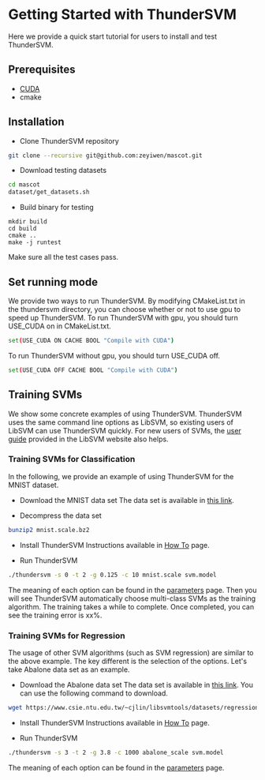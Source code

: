 Getting Started with ThunderSVM
===============================
Here we provide a quick start tutorial for users to install and test ThunderSVM.

## Prerequisites
* [CUDA](https://developer.nvidia.com/cuda-downloads)
* cmake

## Installation
* Clone ThunderSVM repository
```bash
git clone --recursive git@github.com:zeyiwen/mascot.git
```
* Download testing datasets
```bash
cd mascot
dataset/get_datasets.sh
```
* Build binary for testing
```
mkdir build
cd build
cmake ..
make -j runtest
```
Make sure all the test cases pass.

## Set running mode
We provide two ways to run ThunderSVM. By modifying CMakeList.txt in the thundersvm directory, you can choose whether or not to use gpu to speed up ThunderSVM. To run ThunderSVM with gpu, you should turn USE_CUDA on in CMakeList.txt.
```bash
set(USE_CUDA ON CACHE BOOL "Compile with CUDA")
```
To run ThunderSVM without gpu, you should turn USE_CUDA off.
```bash
set(USE_CUDA OFF CACHE BOOL "Compile with CUDA")
```

## Training SVMs
We show some concrete examples of using ThunderSVM. ThunderSVM uses the same command line options as LibSVM, so existing users of LibSVM can use ThunderSVM quickly. For new users of SVMs, the [user guide](http://www.csie.ntu.edu.tw/~cjlin/papers/guide/guide.pdf) provided in the LibSVM website also helps. 

### Training SVMs for Classification
In the following, we provide an example of using ThunderSVM for the MNIST dataset.

* Download the MNIST data set
The data set is available in [this link](https://www.csie.ntu.edu.tw/~cjlin/libsvmtools/datasets/multiclass/mnist.scale.bz2).

* Decompress the data set
```bash
bunzip2 mnist.scale.bz2
```

* Install ThunderSVM
Instructions available in [How To](how-to.md) page.

* Run ThunderSVM
```bash
./thundersvm -s 0 -t 2 -g 0.125 -c 10 mnist.scale svm.model
```
The meaning of each option can be found in the [parameters](parameters.md) page. Then you will see ThunderSVM automatically choose multi-class SVMs as the training algorithm. The training takes a while to complete. Once completed, you can see the training error is xx%.

### Training SVMs for Regression
The usage of other SVM algorithms (such as SVM regression) are similar to the above example. The key different is the selection of the options. Let's take Abalone data set as an example.

* Download the Abalone data set
The data set is available in [this link](https://www.csie.ntu.edu.tw/~cjlin/libsvmtools/datasets/regression/abalone_scale). You can use the following command to download.
```bash
wget https://www.csie.ntu.edu.tw/~cjlin/libsvmtools/datasets/regression/abalone_scale
```

* Install ThunderSVM
Instructions available in [How To](how-to.md) page.

* Run ThunderSVM
```bash
./thundersvm -s 3 -t 2 -g 3.8 -c 1000 abalone_scale svm.model
```
The meaning of each option can be found in the [parameters](parameters.md) page. 
